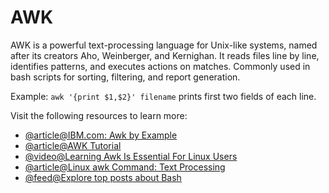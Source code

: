 # AWK

AWK is a powerful text-processing language for Unix-like systems, named after its creators Aho, Weinberger, and Kernighan. It reads files line by line, identifies patterns, and executes actions on matches. Commonly used in bash scripts for sorting, filtering, and report generation.

Example: `awk '{print $1,$2}' filename` prints first two fields of each line.

Visit the following resources to learn more:

- [@article@IBM.com: Awk by Example](https://developer.ibm.com/tutorials/l-awk1/)
- [@article@AWK Tutorial](https://linuxhandbook.com/awk-command-tutorial/)
- [@video@Learning Awk Is Essential For Linux Users](https://www.youtube.com/watch?v=9YOZmI-zWok)
- [@article@Linux awk Command: Text Processing](https://labex.io/tutorials/linux-linux-awk-command-text-processing-388493)
- [@feed@Explore top posts about Bash](https://app.daily.dev/tags/bash?ref=roadmapsh)